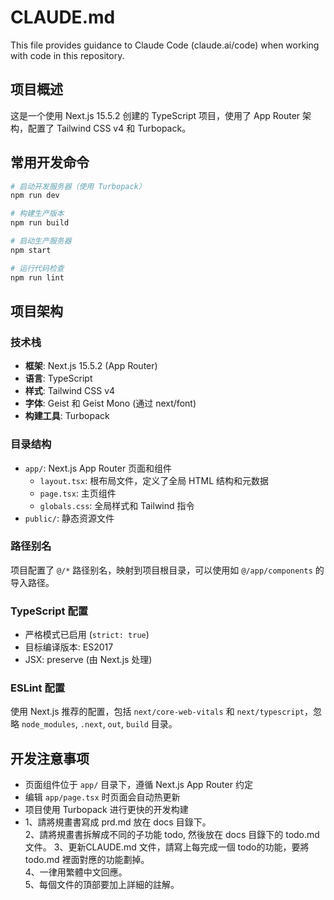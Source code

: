 # CLAUDE.md

This file provides guidance to Claude Code (claude.ai/code) when working with code in this repository.

## 项目概述

这是一个使用 Next.js 15.5.2 创建的 TypeScript 项目，使用了 App Router 架构，配置了 Tailwind CSS v4 和 Turbopack。

## 常用开发命令

```bash
# 启动开发服务器（使用 Turbopack）
npm run dev

# 构建生产版本
npm run build

# 启动生产服务器
npm start

# 运行代码检查
npm run lint
```

## 项目架构

### 技术栈
- **框架**: Next.js 15.5.2 (App Router)
- **语言**: TypeScript
- **样式**: Tailwind CSS v4
- **字体**: Geist 和 Geist Mono (通过 next/font)
- **构建工具**: Turbopack

### 目录结构
- `app/`: Next.js App Router 页面和组件
  - `layout.tsx`: 根布局文件，定义了全局 HTML 结构和元数据
  - `page.tsx`: 主页组件
  - `globals.css`: 全局样式和 Tailwind 指令
- `public/`: 静态资源文件

### 路径别名
项目配置了 `@/*` 路径别名，映射到项目根目录，可以使用如 `@/app/components` 的导入路径。

### TypeScript 配置
- 严格模式已启用 (`strict: true`)
- 目标编译版本: ES2017
- JSX: preserve (由 Next.js 处理)

### ESLint 配置
使用 Next.js 推荐的配置，包括 `next/core-web-vitals` 和 `next/typescript`，忽略 `node_modules`, `.next`, `out`, `build` 目录。

## 开发注意事项

- 页面组件位于 `app/` 目录下，遵循 Next.js App Router 约定
- 编辑 `app/page.tsx` 时页面会自动热更新
- 项目使用 Turbopack 进行更快的开发构建
- 1、請將規畫書寫成 prd.md 放在 docs 目錄下。                                                                
2、請將規畫書拆解成不同的子功能 todo, 然後放在 docs 目錄下的 todo.md 文件。        3、更新CLAUDE.md 文件，請寫上每完成一個 todo的功能，要將 todo.md 裡面對應的功能劃掉。   
4、一律用繁體中文回應。  
5、每個文件的頂部要加上詳細的註解。